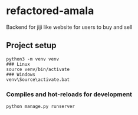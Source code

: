 # refactored-amala
Backend for jiji like website for users to buy and sell

## Project setup
```
python3 -m venv venv
### Linux
source venv/bin/activate
### Windows
venv\Source\activate.bat
```

### Compiles and hot-reloads for development
```
python manage.py runserver
```

